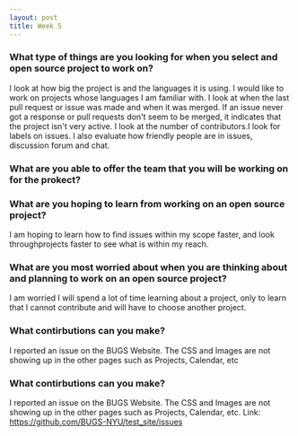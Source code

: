 ```yaml
---
layout: post
title: Week 5
---
```


### What type of things are you looking for when you select and open source project to work on?

I look at how big the project is and the languages it is using. I would like to work on projects whose languages I am familiar with. 
I look at when the last pull request or issue was made and when it was merged. If an issue never got a response or pull requests don't seem to be merged, it indicates that the project isn't very active. I look at the number of contributors.I look for labels on issues. I also evaluate how friendly people are in issues, discussion forum and chat. 

### What are you able to offer the team that you will be working on for the prokect?

### What are you hoping to learn from working on an open source project?
I am hoping to learn how to find issues within my scope faster, and look throughprojects faster to see what is within my reach.

### What are you most worried about when you are thinking about and planning to work on an open source project?

I am worried I will spend a lot of time learning about a project, only to learn that I cannot contribute and will have to choose another project.

### What contirbutions can you make?

I reported an issue on the BUGS Website. The CSS and Images are not showing up in the other pages such as Projects, Calendar, etc
### What contirbutions can you make?

I reported an issue on the BUGS Website. The CSS and Images are not showing up in the other pages such as Projects, Calendar, etc.
Link: https://github.com/BUGS-NYU/test_site/issues
